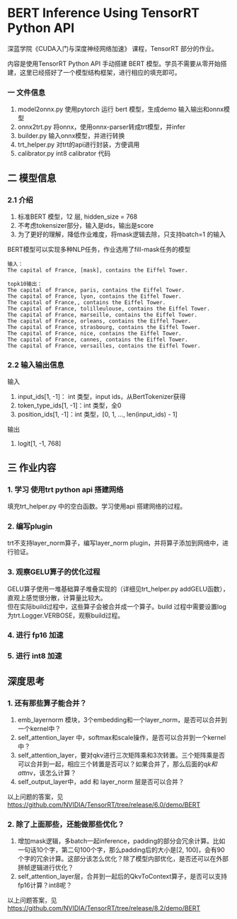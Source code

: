 # BERT Inference Using TensorRT Python API

深蓝学院《CUDA入门与深度神经网络加速》 课程，TensorRT 部分的作业。

内容是使用TensorRT Python API 手动搭建 BERT 模型。学员不需要从零开始搭建，这里已经搭好了一个模型结构框架，进行相应的填充即可。


### 一 文件信息
1. model2onnx.py 使用pytorch 运行 bert 模型，生成demo 输入输出和onnx模型
2. onnx2trt.py 将onnx，使用onnx-parser转成trt模型，并infer
3. builder.py 输入onnx模型，并进行转换
4. trt_helper.py 对trt的api进行封装，方便调用
5. calibrator.py int8 calibrator 代码

## 二 模型信息
### 2.1 介绍
1. 标准BERT 模型，12 层, hidden_size = 768
2. 不考虑tokensizer部分，输入是ids，输出是score
3. 为了更好的理解，降低作业难度，将mask逻辑去除，只支持batch=1 的输入

BERT模型可以实现多种NLP任务，作业选用了fill-mask任务的模型

```
输入：
The capital of France, [mask], contains the Eiffel Tower.

topk10输出：
The capital of France, paris, contains the Eiffel Tower.
The capital of France, lyon, contains the Eiffel Tower.
The capital of France,, contains the Eiffel Tower.
The capital of France, tolilleulouse, contains the Eiffel Tower.
The capital of France, marseille, contains the Eiffel Tower.
The capital of France, orleans, contains the Eiffel Tower.
The capital of France, strasbourg, contains the Eiffel Tower.
The capital of France, nice, contains the Eiffel Tower.
The capital of France, cannes, contains the Eiffel Tower.
The capital of France, versailles, contains the Eiffel Tower.
```

### 2.2 输入输出信息
输入
1. input_ids[1, -1]： int 类型，input ids，从BertTokenizer获得
2. token_type_ids[1, -1]：int 类型，全0
3. position_ids[1, -1]：int 类型，[0, 1, ..., len(input_ids) - 1]

输出
1. logit[1, -1, 768]

## 三 作业内容
### 1. 学习 使用trt python api 搭建网络
填充trt_helper.py 中的空白函数。学习使用api 搭建网络的过程。
### 2. 编写plugin
trt不支持layer_norm算子，编写layer_norm plugin，并将算子添加到网络中，进行验证。
### 3. 观察GELU算子的优化过程
GELU算子使用一堆基础算子堆叠实现的（详细见trt_helper.py addGELU函数），直观上感觉很分散，计算量比较大。  
但在实际build过程中，这些算子会被合并成一个算子。build 过程中需要设置log为trt.Logger.VERBOSE，观察build过程。
### 4. 进行 fp16 加速

### 5. 进行 int8 加速

## 深度思考
### 1. 还有那些算子能合并？
1. emb_layernorm 模块，3个embedding和一个layer_norm，是否可以合并到一个kernel中？
2. self_attention_layer 中，softmax和scale操作，是否可以合并到一个kernel中？
3. self_attention_layer，要对qkv进行三次矩阵乘和3次转置。三个矩阵乘是否可以合并到一起，相应三个转置是否可以？如果合并了，那么后面的q*k和attn*v，该怎么计算？
4. self_output_layer中，add 和 layer_norm 层是否可以合并？

以上问题的答案，见 https://github.com/NVIDIA/TensorRT/tree/release/6.0/demo/BERT

### 2. 除了上面那些，还能做那些优化？
1. 增加mask逻辑，多batch一起inference，padding的部分会冗余计算。比如一句话10个字，第二句100个字，那么padding后的大小是[2, 100]，会有90个字的冗余计算。这部分该怎么优化？除了模型内部优化，是否还可以在外部拼帧逻辑进行优化？
2. self_attention_layer层，合并到一起后的QkvToContext算子，是否可以支持fp16计算？int8呢？

以上问题答案，见 https://github.com/NVIDIA/TensorRT/tree/release/8.2/demo/BERT

